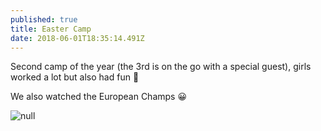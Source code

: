 ```yaml
---
published: true
title: Easter Camp
date: 2018-06-01T18:35:14.491Z
---
```

Second camp of the year (the 3rd is on the go with a special guest), girls worked a lot but also had fun 🙂

We also watched the European Champs 😀

![null](/assets/img_20180601_131253-e1528971438190.jpg)
